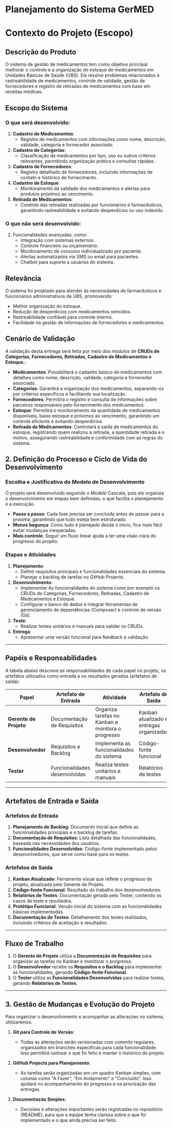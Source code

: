 # Planejamento do Sistema GerMED

# Contexto do Projeto (Escopo)

## Descrição do Produto
O sistema de gestão de medicamentos tem como objetivo principal melhorar o controle e a organização do estoque de medicamentos em Unidades Básicas de Saúde (UBS). Ele resolve problemas relacionados à rastreabilidade de medicamentos, controle de validade, gestão de fornecedores e registro de retiradas de medicamentos com base em receitas médicas.

## Escopo do Sistema

### O que será desenvolvido:
1. **Cadastro de Medicamentos**:
   - Registro de medicamentos com informações como nome, descrição, validade, categoria e fornecedor associado.
2. **Cadastro de Categorias**:
   - Classificação de medicamentos por tipo, uso ou outros critérios relevantes, permitindo organização prática e consultas rápidas.
3. **Cadastro de Fornecedores**:
   - Registro detalhado de fornecedores, incluindo informações de contato e histórico de fornecimento.
4. **Cadastro de Estoque**:
   - Monitoramento da validade dos medicamentos e alertas para produtos próximos ao vencimento.
5. **Retirada de Medicamentos**:
   - Controle das retiradas realizadas por funcionários e farmacêuticos, garantindo rastreabilidade e evitando desperdícios ou uso indevido.

### O que não será desenvolvido:
1. Funcionalidades avançadas, como:
   - Integração com sistemas externos.
   - Controle financeiro ou orçamentário.
   - Monitoramento de consumo individualizado por paciente.
   - Alertas automatizados via SMS ou email para pacientes.
   - Chatbot para suporte a usuários do sistema.
     

## Relevância
O sistema foi projetado para atender às necessidades de farmacêuticos e funcionários administrativos de UBS, promovendo:
- Melhor organização do estoque.
- Redução de desperdícios com medicamentos vencidos.
- Rastreabilidade confiável para controle interno.
- Facilidade na gestão de informações de fornecedores e medicamentos.
  

## Cenário de Validação
A validação desta entrega será feita por meio dos módulos de **CRUDs de Categorias, Fornecedores, Retiradas, Cadastro de Medicamentos e Estoque.**:
- **Medicamentos**: Possibilitará o cadastro básico de medicamentos com detalhes como nome, descrição, validade, categoria e fornecedor associado.
- **Categorias**: Garantirá a organização dos medicamentos, separando-os por critérios específicos e facilitando sua localização.
- **Fornecedores**: Permitirá o registro e consulta de informações sobre parceiros responsáveis pelo fornecimento dos medicamentos.
- **Estoque**: Permitirá o monitoramento da quantidade de medicamentos disponíveis, baixo estoque e próximos ao vencimento, garantindo um controle eficiente e evitando desperdícios.
-  **Retirada de Medicamentos**: Controlará a saída de medicamentos do estoque, registrando quem realizou a retirada, a quantidade retirada e o motivo, assegurando rastreabilidade e conformidade com as regras do sistema.

## 2. Definição do Processo e Ciclo de Vida do Desenvolvimento

### Escolha e Justificativa do Modelo de Desenvolvimento
O projeto será desenvolvido seguindo o Modelo Cascata, pois ele organiza o desenvolvimento em etapas bem definidas, o que facilita o planejamento e a execução.  

- **Passo a passo**: Cada fase precisa ser concluída antes de passar para a próxima, garantindo que tudo esteja bem estruturado.  
- **Menos bagunça**: Como tudo é planejado desde o início, fica mais fácil evitar mudanças inesperadas.  
- **Mais controle**: Seguir um fluxo linear ajuda a ter uma visão clara do progresso do projeto.  


### Etapas e Atividades
1. **Planejamento**:
   - Definir requisitos principais e funcionalidades essenciais do sistema.
   - Planejar o backlog de tarefas no GitHub Projects.
2. **Desenvolvimento**:
   - Implementar As funcionalidades do sistema como por exemplo os CRUDs de Categorias, Fornecedores, Retiradas, Cadastro de Medicamentos e Estoque.
   - Configurar o banco de dados e integrar ferramentas de gerenciamento de dependências (Composer) e controle de versão (Git).
3. **Teste**:
   - Realizar testes unitários e manuais para validar os CRUDs.
4. **Entrega**:
   - Apresentar uma versão funcional para feedback e validação.

---

## Papéis e Responsabilidades

A tabela abaixo descreve as responsabilidades de cada papel no projeto, os artefatos utilizados como entrada e os resultados gerados (artefatos de saída):

| **Papel**            | **Artefato de Entrada**       | **Atividade**                                      | **Artefato de Saída**                  |
|-----------------------|-------------------------------|----------------------------------------------------|----------------------------------------|
| **Gerente de Projeto** | Documentação de Requisitos    | Organiza tarefas no Kanban e monitora o progresso  | Kanban atualizado e entregas organizadas |
| **Desenvolvedor**      | Requisitos e Backlog          | Implementa as funcionalidades do sistema           | Código-fonte funcional                 |
| **Tester**             | Funcionalidades desenvolvidas | Realiza testes unitários e manuais                 | Relatórios de testes                   |

---

## Artefatos de Entrada e Saída

### Artefatos de Entrada
1. **Planejamento de Backlog**: Documento inicial que define as funcionalidades principais e o backlog de tarefas.
2. **Documentação de Requisitos**: Lista detalhada das funcionalidades, baseada nas necessidades dos usuários.
3. **Funcionalidades Desenvolvidas**: Código-fonte implementado pelos desenvolvedores, que serve como base para os testes.

### Artefatos de Saída
1. **Kanban Atualizado**: Ferramenta visual que reflete o progresso do projeto, atualizada pelo Gerente de Projeto.
2. **Código-fonte Funcional**: Resultado do trabalho dos desenvolvedores.
3. **Relatórios de Testes**: Documentação gerada pelo Tester, contendo os casos de teste e resultados.
4. **Protótipo Funcional**: Versão inicial do sistema com as funcionalidades básicas implementadas.
5. **Documentação de Testes**: Detalhamento dos testes realizados, incluindo critérios de aceitação e resultados.

---

## Fluxo de Trabalho

1. O **Gerente de Projeto** utiliza a **Documentação de Requisitos** para organizar as tarefas no Kanban e monitorar o progresso.
2. O **Desenvolvedor** recebe os **Requisitos e o Backlog** para implementar as funcionalidades, gerando **Código-fonte Funcional**.
3. O **Tester** utiliza as **Funcionalidades Desenvolvidas** para realizar testes, gerando **Relatórios de Testes**.

---

## 3. Gestão de Mudanças e Evolução do Projeto

Para organizar o desenvolvimento e acompanhar as alterações no sistema, utilizaremos:

1. **Git para Controle de Versão**:
   - Todas as alterações serão versionadas com commits regulares, organizados em branches específicas para cada funcionalidade. Isso permitirá rastrear o que foi feito e manter o histórico do projeto.

2. **GitHub Projects para Planejamento**:
   - As tarefas serão organizadas em um quadro Kanban simples, com colunas como "A Fazer", "Em Andamento" e "Concluído". Isso ajudará no acompanhamento do progresso e na priorização das entregas.

3. **Documentação Simples**:
   - Decisões e alterações importantes serão registradas no repositório (README), para que a equipe tenha clareza sobre o que foi implementado e o que ainda precisa ser feito.



